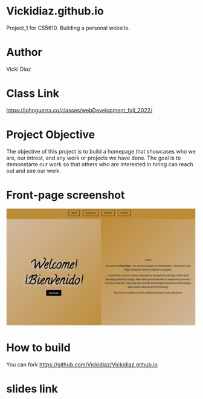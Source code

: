 # Vickidiaz.github.io
Project_1 for CS5610. Building a personal website. 

# Author
Vicki Diaz

# Class Link
https://johnguerra.co/classes/webDevelopment_fall_2022/

# Project Objective
The objective of this project is to build a homepage that showcases who we are, our intrest, and any work or projects we have done. The goal is to demonstarte our work so that others who are interested in hiring can reach out and see our work. 

# Front-page screenshot 
![Front Page Picture](images/front_page_pic.png) 

# How to build
You can fork https://github.com/Vickidiaz/Vickidiaz.github.io

# slides link